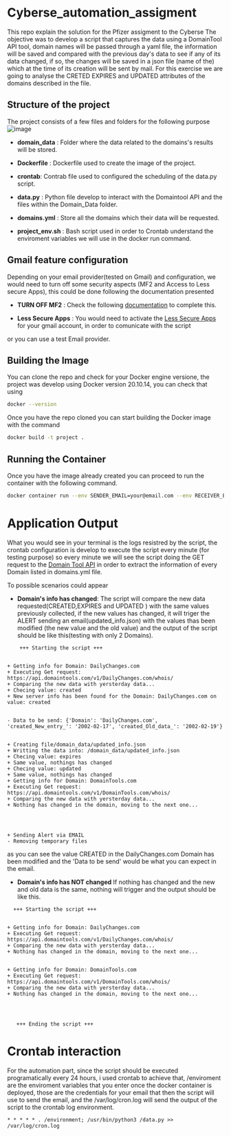 # Cyberse_automation_assigment
This repo explain the solution for the Pfizer assigment to the Cyberse
The objective was to develop a script that captures the data using a DomainTool API tool, domain names will be passed through a yaml file, 
the information will be saved and compared with the previous day's data to see if any of its data changed, if so, 
the changes will be saved in a json file (name of the) which at the time of its creation will be sent by mail. 
For this exercise we are going to analyse the CRETED EXPIRES and UPDATED attributes of the domains described in the file.

## Structure of the project
The project consists of a few files and folders for the following purpose
![image](https://user-images.githubusercontent.com/8351858/165890299-23852d24-6cb9-4f9e-a17e-1864f38e230a.png)

* **domain_data** : Folder where the data related to the domains's results will be stored.

* **Dockerfile** : Dockerfile used to create the image of the project.

* **crontab**: Contrab file used to configured the scheduling of the  data.py script.

* **data.py** : Python file develop to interact with the Domaintool API and the files within the Domain_Data folder.

* **domains.yml** : Store all the domains which their data will be requested.

* **project_env.sh** : Bash script used in order to Crontab understand the enviroment variables we will use in the docker run command.

## Gmail feature configuration
Depending on your email provider(tested on Gmail) and configuration, we would need to turn off some security aspects (MF2 and Access to Less secure Apps), this could be done following the documentation presented
* **TURN OFF MF2** : Check the following [documentation](https://support.google.com/accounts/answer/1064203?hl=es-419&co=GENIE.Platform%3DDesktop&oco=0) to complete this.

* **Less Secure Apps** : You would need to activate the [Less Secure Apps](https://www.google.com/settings/security/lesssecureapps) for your gmail account, in order to comunicate with the script

or you can use a test Email provider.

## Building the Image
You can clone the repo and check for your Docker engine versione, the project was develop using Docker version 20.10.14, you can check that using
```bash
docker --version
```

Once you have the repo cloned you can start building the Docker image with the command

```bash
docker build -t project .
```

## Running the Container

Once you have the image already created you can proceed to run the container with the following command.
```bash
docker container run --env SENDER_EMAIL=your@email.com --env RECEIVER_EMAIL=your@email.com  --env SENDER_PASSWORD=yourpassoword project:latest 
```


# Application Output 
What you would see in your terminal is the logs resistred by the script, the crontab configuration is develop to execute the script every minute (for testing purpose)
so every minute we will see the script doing the GET request to the [Domain Tool API](https://www.domaintools.com/resources/api-documentation) in order to extract the information of every Domain listed in domains.yml file.

To possible scenarios could appear
* **Domain's info has changed**: The script will compare the new data requested(CREATED,EXPIRES and UPDATED ) with the same values previously collected, if the new values has changed, it will triger the ALERT sending an email(updated_info.json) with the values thas been modified (the new value and the old value) and the output of the script should be like this(testing with only 2 Domains).

```
    +++ Starting the script +++


+ Getting info for Domain: DailyChanges.com
+ Executing Get request: https://api.domaintools.com/v1/DailyChanges.com/whois/
+ Comparing the new data with yersterday data...
+ Checing value: created
+ New server info has been found for the Domain: DailyChanges.com on value: created


- Data to be send: {'Domain': 'DailyChanges.com', 'created_New_entry_': '2002-02-17', 'created_Old_data_': '2002-02-19'}


+ Creating file/domain_data/updated_info.json
+ Writting the data into: /domain_data/updated_info.json
+ Checing value: expires
+ Same value, nothings has changed
+ Checing value: updated
+ Same value, nothings has changed
+ Getting info for Domain: DomainTools.com
+ Executing Get request: https://api.domaintools.com/v1/DomainTools.com/whois/
+ Comparing the new data with yersterday data...
+ Nothing has changed in the domain, moving to the next one...




+ Sending Alert via EMAIL
- Removing temporary files
```
  as you can see the value CREATED in the DailyChanges.com Domain has been modified and the 'Data to be send' would be what you can expect in the email.

* **Domain's info has NOT changed** If nothing has changed and the new and old data is the same, nothing will trigger and the output should be like this.
```
  +++ Starting the script +++


+ Getting info for Domain: DailyChanges.com
+ Executing Get request: https://api.domaintools.com/v1/DailyChanges.com/whois/
+ Comparing the new data with yersterday data...
+ Nothing has changed in the domain, moving to the next one...


+ Getting info for Domain: DomainTools.com
+ Executing Get request: https://api.domaintools.com/v1/DomainTools.com/whois/
+ Comparing the new data with yersterday data...
+ Nothing has changed in the domain, moving to the next one...




   +++ Ending the script +++
```


# Crontab interaction
For the automation part, since the script should be executed programatically every 24 hours, i used crontab to achieve that, /enviroment are the enviroment variables that you enter once the docker container is deployed, those are the credentials for your email that then the script will use to send the email, and the /var/log/cron.log will send the output of the script to the crontab log environment.
```crontab
* * * * * . /environment; /usr/bin/python3 /data.py >> /var/log/cron.log
```
